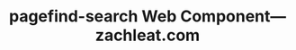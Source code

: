 ---
layout: bookmark
title: pagefind-search Web Component—zachleat.com
tags:
  - Bookmarks
  - Web Components
  - 11ty
  - Tools
created: '2023-12-01T20:31:29.147Z'
link: https://www.zachleat.com/web/pagefind-search/
id: 687652299
excerpt: A post by Zach Leatherman (zachleat)
image: >-
  https://v1.screenshot.11ty.dev/https%3A%2F%2Fwww.zachleat.com%2Fopengraph%2Fweb%2Fpagefind-search%2F/opengraph/_zz202312_1/
---